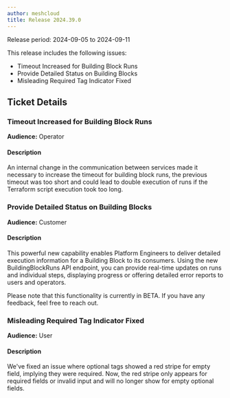```yaml
---
author: meshcloud
title: Release 2024.39.0
---
```


Release period: 2024-09-05 to 2024-09-11

This release includes the following issues:
* Timeout Increased for Building Block Runs
* Provide Detailed Status on Building Blocks
* Misleading Required Tag Indicator Fixed
<!--truncate-->

## Ticket Details
### Timeout Increased for Building Block Runs
**Audience:** Operator<br>

#### Description
An internal change in the communication between services made it necessary
to increase the timeout for building block runs, the previous timeout was
too short and could lead to double execution of runs if the Terraform script
execution took too long.

### Provide Detailed Status on Building Blocks
**Audience:** Customer<br>

#### Description
This powerful new capability enables Platform Engineers to deliver detailed execution information for a Building Block to its consumers. Using the new BuildingBlockRuns API endpoint, you can provide real-time updates on runs and individual steps, displaying progress or offering detailed error reports to users and operators.

Please note that this functionality is currently in BETA. If you have any feedback, feel free to reach out.

### Misleading Required Tag Indicator Fixed
**Audience:** User<br>

#### Description
We've fixed an issue where optional tags showed a red stripe for empty field, implying they were required. Now, the red stripe 
only appears for required fields or invalid input and will no longer show for empty optional fields.

